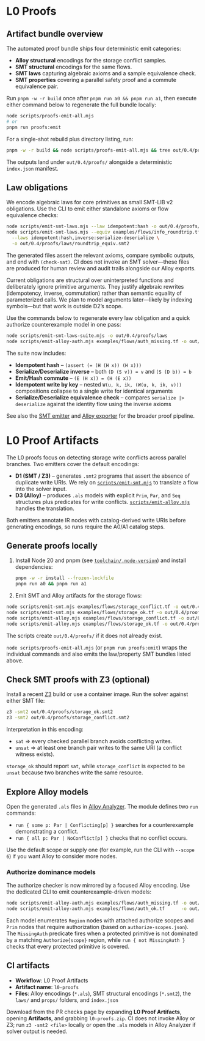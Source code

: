 # L0 Proofs

## Artifact bundle overview

The automated proof bundle ships four deterministic emit categories:

- **Alloy structural** encodings for the storage conflict samples.
- **SMT structural** encodings for the same flows.
- **SMT laws** capturing algebraic axioms and a sample equivalence check.
- **SMT properties** covering a parallel safety proof and a commute equivalence pair.

Run `pnpm -w -r build` once after `pnpm run a0 && pnpm run a1`, then execute either command below to regenerate the full bundle locally:

```bash
node scripts/proofs-emit-all.mjs
# or
pnpm run proofs:emit
```

For a single-shot rebuild plus directory listing, run:

```bash
pnpm -w -r build && node scripts/proofs-emit-all.mjs && tree out/0.4/proofs
```

The outputs land under `out/0.4/proofs/` alongside a deterministic `index.json` manifest.

## Law obligations

We encode algebraic laws for core primitives as small SMT-LIB v2 obligations. Use the CLI to emit either standalone axioms or flow equivalence checks:

```bash
node scripts/emit-smt-laws.mjs --law idempotent:hash -o out/0.4/proofs/laws/idempotent_hash.smt2
node scripts/emit-smt-laws.mjs --equiv examples/flows/info_roundtrip.tf examples/flows/info_roundtrip.tf \
  --laws idempotent:hash,inverse:serialize-deserialize \
  -o out/0.4/proofs/laws/roundtrip_equiv.smt2
```

The generated files assert the relevant axioms, compare symbolic outputs, and end with `(check-sat)`. CI does not invoke an SMT solver—these files are produced for human review and audit trails alongside our Alloy exports.

Current obligations are structural over uninterpreted functions and deliberately ignore primitive arguments. They justify algebraic rewrites (idempotency, inverse, commutation) rather than semantic equality of parameterized calls. We plan to model arguments later—likely by indexing symbols—but that work is outside D2’s scope.

Use the commands below to regenerate every law obligation and a quick authorize counterexample model in one pass:

```bash
node scripts/emit-smt-laws-suite.mjs -o out/0.4/proofs/laws
node scripts/emit-alloy-auth.mjs examples/flows/auth_missing.tf -o out/0.4/proofs/auth/missing.als
```

The suite now includes:

- **Idempotent hash** – `(assert (= (H (H x)) (H x)))`
- **Serialize/Deserialize inverse** – both `(D (S v)) = v` and `(S (D b)) = b`
- **Emit/Hash commute** – `(E (H x)) = (H (E x))`
- **Idempotent write by key** – nested `W(u, k, ik, (W(u, k, ik, v)))` compositions collapse to a single write for identical arguments
- **Serialize/Deserialize equivalence check** – compares `serialize |> deserialize` against the identity flow using the inverse axioms

See also the [SMT emitter](../scripts/emit-smt.mjs) and [Alloy exporter](../scripts/emit-alloy.mjs) for the broader proof pipeline.

# L0 Proof Artifacts

The L0 proofs focus on detecting storage write conflicts across parallel branches. Two emitters cover the default encodings:

- **D1 (SMT / Z3)** – generates `.smt2` programs that assert the absence of duplicate write URIs. We rely on [`scripts/emit-smt.mjs`](../scripts/emit-smt.mjs) to translate a flow into the solver input.
- **D3 (Alloy)** – produces `.als` models with explicit `Prim`, `Par`, and `Seq` structures plus predicates for write conflicts. [`scripts/emit-alloy.mjs`](../scripts/emit-alloy.mjs) handles the translation.

Both emitters annotate IR nodes with catalog-derived write URIs before generating encodings, so runs require the A0/A1 catalog steps.

## Generate proofs locally

1. Install Node 20 and pnpm (see [`toolchain/.node-version`](../toolchain/.node-version)) and install dependencies:
   ```bash
   pnpm -w -r install --frozen-lockfile
   pnpm run a0 && pnpm run a1
   ```
2. Emit SMT and Alloy artifacts for the storage flows:
  ```bash
  node scripts/emit-smt.mjs examples/flows/storage_conflict.tf -o out/0.4/proofs/storage_conflict.smt2
  node scripts/emit-smt.mjs examples/flows/storage_ok.tf -o out/0.4/proofs/storage_ok.smt2
  node scripts/emit-alloy.mjs examples/flows/storage_conflict.tf -o out/0.4/proofs/storage_conflict.als
  node scripts/emit-alloy.mjs examples/flows/storage_ok.tf -o out/0.4/proofs/storage_ok.als
  ```
  The scripts create `out/0.4/proofs/` if it does not already exist.

`node scripts/proofs-emit-all.mjs` (or `pnpm run proofs:emit`) wraps the individual commands and also emits the law/property SMT bundles listed above.

## Check SMT proofs with Z3 (optional)

Install a recent [Z3](https://github.com/Z3Prover/z3) build or use a container image. Run the solver against either SMT file:

```bash
z3 -smt2 out/0.4/proofs/storage_ok.smt2
z3 -smt2 out/0.4/proofs/storage_conflict.smt2
```

Interpretation in this encoding:

- `sat` ⇒ every checked parallel branch avoids conflicting writes.
- `unsat` ⇒ at least one branch pair writes to the same URI (a conflict witness exists).

`storage_ok` should report `sat`, while `storage_conflict` is expected to be `unsat` because two branches write the same resource.

## Explore Alloy models

Open the generated `.als` files in [Alloy Analyzer](https://alloytools.org/). The module defines two `run` commands:

- `run { some p: Par | Conflicting[p] }` searches for a counterexample demonstrating a conflict.
- `run { all p: Par | NoConflict[p] }` checks that no conflict occurs.

Use the default scope or supply one (for example, run the CLI with `--scope 6`) if you want Alloy to consider more nodes.

### Authorize dominance models

The authorize checker is now mirrored by a focused Alloy encoding. Use the dedicated CLI to emit counterexample-driven models:

```bash
node scripts/emit-alloy-auth.mjs examples/flows/auth_missing.tf -o out/0.4/proofs/auth/missing.als
node scripts/emit-alloy-auth.mjs examples/flows/auth_ok.tf      -o out/0.4/proofs/auth/ok.als
```

Each model enumerates `Region` nodes with attached authorize scopes and `Prim` nodes that require authorization (based on `authorize-scopes.json`). The `MissingAuth` predicate fires when a protected primitive is not dominated by a matching `Authorize{scope}` region, while `run { not MissingAuth }` checks that every protected primitive is covered.

## CI artifacts

- **Workflow**: L0 Proof Artifacts
- **Artifact name**: `l0-proofs`
- **Files**: Alloy encodings (`*.als`), SMT structural encodings (`*.smt2`), the `laws/` and `props/` folders, and `index.json`

Download from the PR checks page by expanding **L0 Proof Artifacts**, opening **Artifacts**, and grabbing `l0-proofs.zip`. CI does not invoke Alloy or Z3; run `z3 -smt2 <file>` locally or open the `.als` models in Alloy Analyzer if solver output is needed.
